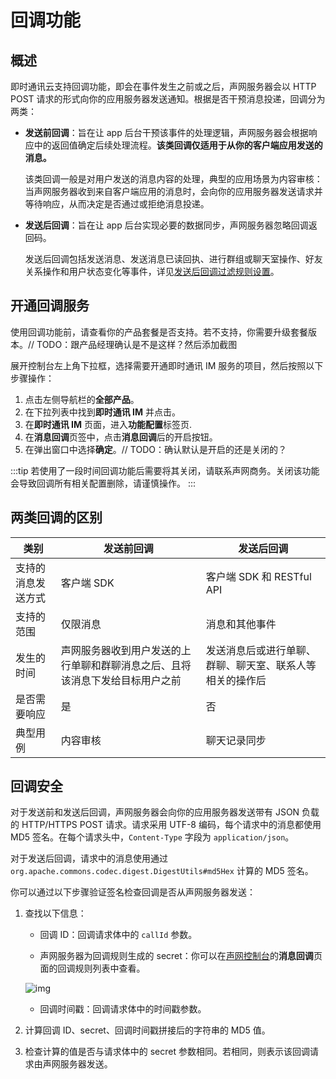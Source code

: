 # 回调功能

<Toc />

## 概述

即时通讯云支持回调功能，即会在事件发生之前或之后，声网服务器会以 HTTP POST 请求的形式向你的应用服务器发送通知。根据是否干预消息投递，回调分为两类：

- **发送前回调**：旨在让 app 后台干预该事件的处理逻辑，声网服务器会根据响应中的返回值确定后续处理流程。**该类回调仅适用于从你的客户端应用发送的消息。**

  该类回调一般是对用户发送的消息内容的处理，典型的应用场景为内容审核：当声网服务器收到来自客户端应用的消息时，会向你的应用服务器发送请求并等待响应，从而决定是否通过或拒绝消息投递。

- **发送后回调**：旨在让 app 后台实现必要的数据同步，声网服务器忽略回调返回码。

  发送后回调包括发送消息、发送消息已读回执、进行群组或聊天室操作、好友关系操作和用户状态变化等事件，详见[发送后回调过滤规则设置](/product/enable_and_configure_IM.html#配置回调规则)。

## 开通回调服务  

使用回调功能前，请查看你的产品套餐是否支持。若不支持，你需要升级套餐版本。// TODO：跟产品经理确认是不是这样？然后添加截图

展开控制台左上角下拉框，选择需要开通即时通讯 IM 服务的项目，然后按照以下步骤操作：

1. 点击左侧导航栏的**全部产品**。
2. 在下拉列表中找到**即时通讯 IM** 并点击。
3. 在**即时通讯 IM** 页面，进入**功能配置**标签页.
4. 在**消息回调**页签中，点击**消息回调**后的开启按钮。
5. 在弹出窗口中选择**确定**。// TODO：确认默认是开启的还是关闭的？

:::tip
若使用了一段时间回调功能后需要将其关闭，请联系声网商务。关闭该功能会导致回调所有相关配置删除，请谨慎操作。
:::

## 两类回调的区别

| 类别       | 发送前回调 | 发送后回调            |
| ---------- | ---------- | ---------------------- |
| 支持的消息发送方式 | 客户端 SDK | 客户端 SDK 和 RESTful API | 
| 支持的范围 | 仅限消息   | 消息和其他事件         |
| 发生的时间  | 声网服务器收到用户发送的上行单聊和群聊消息之后、且将该消息下发给目标用户之前   | 发送消息后或进行单聊、群聊、聊天室、联系人等相关的操作后  |
| 是否需要响应   | 是       | 否                    |
| 典型用例   | 内容审核   | 聊天记录同步           |

## 回调安全

对于发送前和发送后回调，声网服务器会向你的应用服务器发送带有 JSON 负载的 HTTP/HTTPS POST 请求。请求采用 UTF-8 编码，每个请求中的消息都使用 MD5 签名。在每个请求头中，`Content-Type` 字段为 `application/json`。

对于发送后回调，请求中的消息使用通过 `org.apache.commons.codec.digest.DigestUtils#md5Hex` 计算的 MD5 签名。

你可以通过以下步骤验证签名检查回调是否从声网服务器发送：

1. 查找以下信息：

   - 回调 ID：回调请求体中的 `callId` 参数。

   - 声网服务器为回调规则生成的 secret：你可以在[声网控制台](https://console.shengwang.cn/overview)的**消息回调**页面的回调规则列表中查看。

    ![img](/images/product/callback_secret.png)

   - 回调时间戳：回调请求体中的时间戳参数。

2. 计算回调 ID、secret、回调时间戳拼接后的字符串的 MD5 值。

3. 检查计算的值是否与请求体中的 secret 参数相同。若相同，则表示该回调请求由声网服务器发送。





